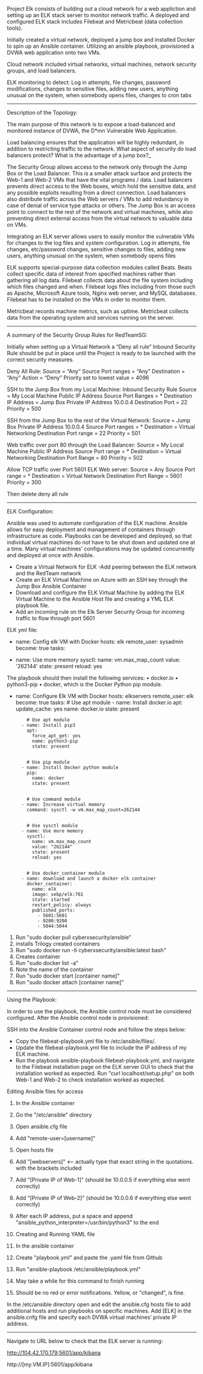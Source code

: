 Project Elk consists of building out a cloud network for a web appliction and setting up an ELK stack server to monitor network traffic. A deployed and configured ELK stack includes Filebeat and Metricbeat (data collection tools).

Initially created a virtual network, deployed a jump box and installed Docker to spin up an Ansible container.  Utilizing an ansible playbook, provisioned a DVWA web application onto two VMs.

Cloud network included virtual networks, virtual machines, network security groups, and load balancers.

ELK monitoring to detect: Log in attempts, file changes, password modifications, changes to sensitive files, adding new users, anything unusual on the system, when somebody opens files, changes to cron tabs
______________________________________________

Description of the Topology:

The main purpose of this network is to expose a load-balanced and monitored instance of DVWA, the D*mn Vulnerable Web Application.

Load balancing ensures that the application will be highly redundant, in addition to restricting traffic to the network.
What aspect of security do load balancers protect? What is the advantage of a jump box?_

The Security Group allows access to the network only through the Jump Box or the Load Balancer.  This is a smaller attack surface and protects the Web-1 and Web-2 VMs that have the vital programs / data.  Load balancers prevents direct access to the Web boxes, which hold the sensitive data, and any possible exploits resulting from a direct connection.  Load balancers also distribute traffic across the Web servers / VMs to add redundancy in case of denial of service type attacks or others.  The Jump Box is an access point to connect to the rest of the network and virtual machines, while also preventing direct external access from the virtual network to valuable data on VMs.

Integrating an ELK server allows users to easily monitor the vulnerable VMs for changes to the log files and system configuration.  Log in attempts, file changes, etc/password changes, sensitive changes to files, adding new users, anything unusual on the system, when somebody opens files


ELK supports special-purpose data collection modules called Beats.  Beats collect specific data of interest from specified machines rather than gathering all log data.
Filebeat collects data about the file system including which files changed and when.  Filebeat logs files including from those such as Apache, Microsoft Azure tools, Nginx web server, and MySQL databases. Filebeat has to be installed on the VMs in order to monitor them.

Metricbeat records machine metrics, such as uptime.  Metricbeat collects data from the operating system and services running on the server.


______________________________________________




A summary of the Security Group Rules for RedTeamSG:

Initially when setting up a Virtual Network a “Deny all rule” Inbound Security Rule should be put in place until the Project is ready to be launched with the correct security measures.

Deny All Rule:
Source = “Any”
Source Port ranges = “Any”
Destination = “Any”
Action = “Deny”
Priority set to lowest value = 4096

SSH to the Jump Box from my Local Machine:
Inbound Security Rule
Source = My Local Machine Public IP Address
Source Port Ranges = *
Destination IP Address = Jump Box Private IP Address 10.0.0.4
Destination Port = 22
Priority = 500

SSH from the Jump Box to the rest of the Virtual Network:
Source = Jump Box Private IP Address 10.0.0.4
Source Port ranges = *
Destination = Virtual Networking
Destination Port range = 22
Priority = 501

Web traffic over port 80 through the Load Balancer:
Source = My Local Machine Public IP Address
Source Port range = *
Destination = Virtual Networking
Destination Port Range = 80
Priority = 502

Allow TCP traffic over Port 5601 ELK Web server:
Source = Any
Source Port range = *
Destination = Virtual Network
Destination Port Range = 5601
Priority = 300

Then delete deny all rule

______________________________________

ELK Configuration:

Ansible was used to automate configuration of the ELK machine.  Ansible allows for easy deployment and management of containers through infrastructure as code. Playbooks can be developed and deployed, so that individual virtual machines do not have to be shut down and updated one at a time.  Many virtual machines’ configurations may be updated concurrently and deployed at once with Ansible.

- Create a Virtual Network for ELK
	-Add peering between the ELK network and the RedTeam network
- Create an ELK Virtual Machine on Azure with an SSH key through the Jump Box Ansible Container
- Download and configure the ELK Virtual Machine by adding the ELK Virtual Machine to the Ansible Host file and creating a YML ELK playbook file.
- Add an incoming rule on the Elk Server Security Group for incoming traffic to flow through port 5601

ELK yml file:

- name: Config elk VM with Docker
  hosts: elk
  remote_user: sysadmin
  become: true
  tasks:


- name: Use more memory
  sysctl:
    name: vm.max_map_count
    value: '262144'
    state: present
    reload: yes


The playbook should then install the following services:
•	docker.io
•	python3-pip
•	docker, which is the Docker Python pip module.
- name: Configure Elk VM with Docker
	  hosts: elkservers
	  remote_user: elk
	  become: true
	  tasks:
	    # Use apt module
	    - name: Install docker.io
	      apt:
	        update_cache: yes
	        name: docker.io
	        state: present
	

	      # Use apt module
	    - name: Install pip3
	      apt:
	        force_apt_get: yes
	        name: python3-pip
	        state: present
	

	      # Use pip module
	    - name: Install Docker python module
	      pip:
	        name: docker
	        state: present
	

	      # Use command module
	    - name: Increase virtual memory
	      command: sysctl -w vm.max_map_count=262144
	

	      # Use sysctl module
	    - name: Use more memory
	      sysctl:
	        name: vm.max_map_count
	        value: "262144"
	        state: present
	        reload: yes
	

	      # Use docker_container module
	    - name: download and launch a docker elk container
	      docker_container:
	        name: elk
	        image: sebp/elk:761
	        state: started
	        restart_policy: always
	        published_ports:
	          - 5601:5601
	          - 9200:9200
	          - 5044:5044

1. Run "sudo docker pull cyberxsecurity/ansible"
1. installs Trilogy created containers
2. Run "sudo docker run -ti cyberxsecurity/ansible:latest bash"
1. Creates container
3. Run "sudo docker list -a"
1. Note the name of the container
4. Run "sudo docker start [container name]"
5. Run "sudo docker attach [container name]"

____________________________________

Using the Playbook:

In order to use the playbook, the Ansible control node must be considered configured. After the Ansible control node is provisioned: 

SSH into the Ansible Container control node and follow the steps below:
- Copy the filebeat-playbook.yml file to /etc/ansible/files/.
- Update the filebeat-playbook.yml file to include the IP address of my ELK machine.
- Run the playbook ansible-playbook filebeat-playbook.yml, and navigate to the Filebeat installation page on the ELK server GUI to check that the installation worked as expected.
Run "curl localhost/setup.php" on both Web-1 and Web-2 to check installation worked as expected.


Editing Ansible files for access
1. In the Ansible container
1. Go the "/etc/ansible" directory
2. Open ansible.cfg file
1. Add "remote-user=[username]"
3. Open hosts file
1. Add "[webservers]" <-- actually type that exact string in the quotations. with the
brackets included
2. Add "[Private IP of Web-1]" (should be 10.0.0.5 if everything else went correctly)
3. Add "[Private IP of Web-2]" (should be 10.0.0.6 if everything else went correctly)
4. After each IP address, put a space and append "ansible_python_interpreter=/usr/bin/python3" to the end

15. Creating and Running YAML file
2. In the ansible container
1. Create "playbook.yml" and paste the .yaml file from Github 
2. Run "ansible-playbook /etc/ansible/playbook.yml"
1. May take a while for this command to finish running
2. Should be no red or error notifications. Yellow, or "changed", is fine.

In the /etc/ansible directory open and edit the ansible.cfg hosts file to add additional hosts and run playbooks on specific machines.  Add [ELK] in the ansible.cnfg file and specify each DVWA virtual machines’ private IP address.


_____________________________________

Navigate to URL below to check that the ELK server is running:

http://104.42.170.179:5601/app/kibana

http://[my.VM.IP]:5601/app/kibana

